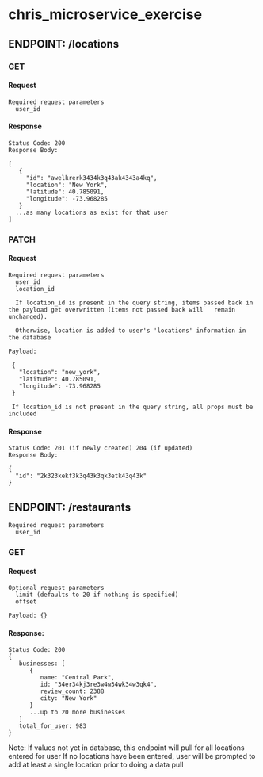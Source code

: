 # chris_microservice_exercise

## ENDPOINT: /locations

### GET

#### Request
```
Required request parameters
  user_id
```
#### Response
```
Status Code: 200
Response Body: 

[
   {
     "id": "awelkrerk3434k3q43ak4343a4kq",
     "location": "New York",
     "latitude": 40.785091,
     "longitude": -73.968285
   }
  ...as many locations as exist for that user
]
```


### PATCH

#### Request
```
Required request parameters
  user_id
  location_id
  
  If location_id is present in the query string, items passed back in the payload get overwritten (items not passed back will   remain unchanged).  

  Otherwise, location is added to user's 'locations' information in the database

Payload:  

 {
   "location": "new_york",
   "latitude": 40.785091,
   "longitude": -73.968285
 }
 
 If location_id is not present in the query string, all props must be included
```
#### Response

```
Status Code: 201 (if newly created) 204 (if updated)
Response Body:

{
  "id": "2k323kekf3k3q43k3qk3etk43q43k"
}

```
 
## ENDPOINT: /restaurants

```
Required request parameters
  user_id
```
### GET

#### Request

  ```
  Optional request parameters
    limit (defaults to 20 if nothing is specified)
    offset
  
  Payload: {}
  ```

#### Response:

  ```
  Status Code: 200
  {
     businesses: [
        {
           name: "Central Park",
           id: "34er34kj3re3w4w34wk34w3qk4",
           review_count: 2388
           city: "New York"
        }
        ...up to 20 more businesses
     ]
     total_for_user: 983
  }
  ```

Note: If values not yet in database, this endpoint will pull for all locations entered for user
      If no locations have been entered, user will be prompted to add at least a single location prior to doing a data pull
